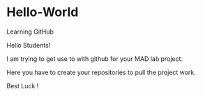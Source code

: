 # Hello-World
Learning GitHub


Hello Students!

I am trying to get use to with github for your MAD lab project.

Here you have to create your repositories to pull the project work.

Best Luck !
